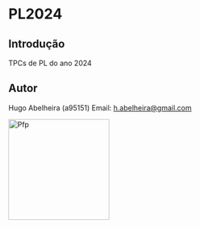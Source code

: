 # PL2024

## Introdução
TPCs de PL do ano 2024

## Autor
Hugo Abelheira (a95151)
Email: h.abelheira@gmail.com

<img src="https://github.com/0xAbelheira/PL2024/assets/108686059/3fb84602-1886-47fb-9b26-7f0426b28f52" alt="Pfp" width="200"/>

